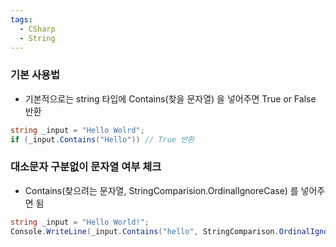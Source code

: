 ```yaml
---
tags:
  - CSharp
  - String
---
```

### 기본 사용법
- 기본적으로는 string 타입에 Contains(찾을 문자열) 을 넣어주면 True or False 반환
```C#
string _input = "Hello Wolrd";
if (_input.Contains("Hello")) // True 반환 
```
### 대소문자 구분없이 문자열 여부 체크
- Contains(찾으려는 문자열, StringComparision.OrdinalIgnoreCase) 를 넣어주면 됨
```C#
string _input = "Hello World!";
Console.WriteLine(_input.Contains("hello", StringComparison.OrdinalIgnoreCase)); // True 출력
```